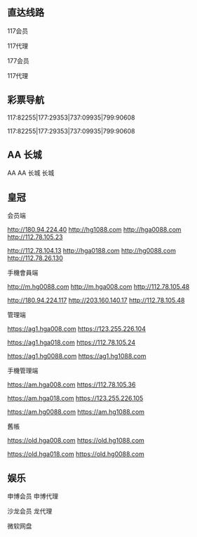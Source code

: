 直达线路
-------
117会员

117代理

177会员

117代理

彩票导航 
--------
117:82255|177:29353|737:09935|799:90608

   

117:82255|177:29353|737:09935|799:90608
   

AA 长城
-------
AA  AA  长城 长城

皇冠
----
会员端

http://180.94.224.40 http://hg1088.com http://hga0088.com http://112.78.105.23 

http://112.78.104.13 http://hga0188.com http://hg0088.com http://112.78.26.130


手機會員端

http://m.hg0088.com http://m.hga008.com http://112.78.105.48

http://180.94.224.117 http://203.160.140.17 http://112.78.105.48 


管理端

https://ag1.hga008.com https://123.255.226.104

https://ag1.hga018.com https://112.78.105.24

https://ag1.hg0088.com https://ag1.hg1088.com



手機管理端

https://am.hga008.com https://112.78.105.36

https://am.hga018.com https://123.255.226.105

https://am.hg0088.com https://am.hg1088.com



舊帳

https://old.hga008.com https://old.hg1088.com

https://old.hga018.com https://old.hg0088.com

娱乐
----


申博会员 申博代理

沙龙会员 龙代理

微软网盘


